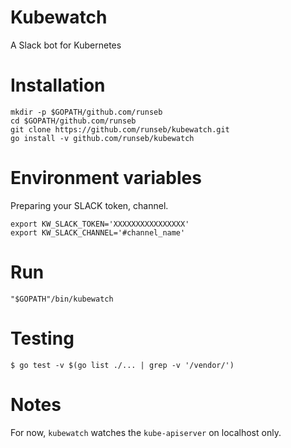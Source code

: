 # Kubewatch

A Slack bot for Kubernetes

# Installation

```
mkdir -p $GOPATH/github.com/runseb
cd $GOPATH/github.com/runseb
git clone https://github.com/runseb/kubewatch.git
go install -v github.com/runseb/kubewatch
```

# Environment variables
Preparing your SLACK token, channel.

```
export KW_SLACK_TOKEN='XXXXXXXXXXXXXXXX'
export KW_SLACK_CHANNEL='#channel_name'
```

# Run

```
"$GOPATH"/bin/kubewatch
```

# Testing

```
$ go test -v $(go list ./... | grep -v '/vendor/')
```

# Notes

For now, `kubewatch` watches the `kube-apiserver` on localhost only.
